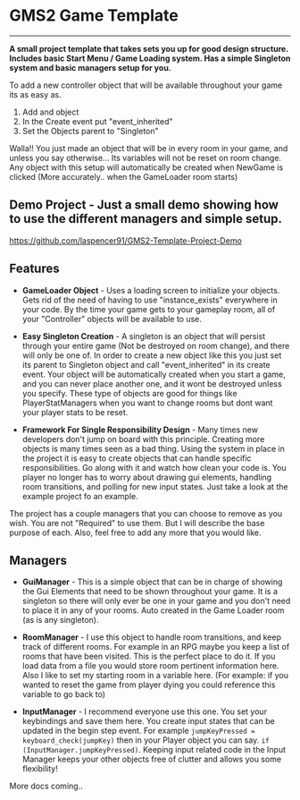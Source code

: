 # GMS2 Game Template

----------


**A small project template that takes sets you up for good design structure. Includes basic Start Menu / Game Loading system. Has a simple Singleton system and basic managers setup for you.**

To add a new controller object that will be available throughout your game its as easy as.

1. Add and object
2. In the Create event put "event_inherited"
3. Set the Objects parent to "Singleton"

Walla!! You just made an object that will be in every room in your game, and unless you say otherwise... Its variables will not be reset on room change. Any object with this setup will automatically be created when NewGame is clicked (More accurately.. when the GameLoader room starts)

## Demo Project - Just a small demo showing how to use the different managers and simple setup.
https://github.com/laspencer91/GMS2-Template-Project-Demo

## Features

- **GameLoader Object** - Uses a loading screen to initialize your objects. Gets rid of the need of having to use "instance_exists" everywhere in your code. By the time your game gets to your gameplay room, all of your "Controller" objects will be available to use.

- **Easy Singleton Creation** - A singleton is an object that will persist through your entire game (Not be destroyed on room change), and there will only be one of. In order to create a new object like this you just set its parent to Singleton object and call "event_inherited" in its create event. Your object will be automatically created when you start a game, and you can never place another one, and it wont be destroyed unless you specify. These type of objects are good for things like PlayerStatManagers when you want to change rooms but dont want your player stats to be reset.

- **Framework For Single Responsibility Design** - Many times new developers don't jump on board with this principle. Creating more objects is many times seen as a bad thing. Using the system in place in the project it is easy to create objects that can handle specific responsibilities. Go along with it and watch how clean your code is. You player no longer has to worry about drawing gui elements, handling room transitions, and polling for new input states. Just take a look at the example project fo an example.

The project has a couple managers that you can choose to remove as you wish. You are not "Required" to use them. But I will describe the base purpose of each. Also, feel free to add any more that you would like. 

## Managers

- **GuiManager** - This is a simple object that can be in charge of showing the Gui Elements that need to be shown throughout your game. It is a singleton so there will only ever be one in your game and you don't need to place it in any of your rooms. Auto created in the Game Loader room (as is any singleton). 

- **RoomManager** - I use this object to handle room transitions, and keep track of different rooms. For example in an RPG maybe you keep a list of rooms that have been visited. This is the perfect place to do it. If you load data from a file you would store room pertinent information here. Also I like to set my starting room in a variable here. (For example: if you wanted to reset the game from player dying you could reference this variable to go back to)
 
- **InputManager** - I recommend everyone use this one. You set your keybindings and save them here. You create input states that can be updated in the begin step event. For example `jumpKeyPressed = keyboard_check(jumpKey)` then in your Player object you can say. `if (InputManager.jumpKeyPressed)`. Keeping input related code in the Input Manager keeps your other objects free of clutter and allows you some flexibility!

More docs coming..

